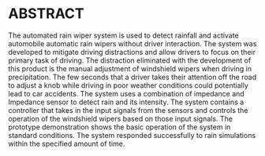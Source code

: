 # ABSTRACT
The  automated  rain  wiper system  is  used  to detect  rainfall  and  activate  automobile  automatic rain  wipers  without  driver  interaction.  The  system was  developed  to  mitigate  driving  distractions  and allow  drivers  to  focus  on  their  primary  task  of driving.    The    distraction    eliminated    with    the development    of    this    product    is    the    manual adjustment  of  windshield  wipers  when  driving  in precipitation.  The  few  seconds  that  a  driver  takes their  attention  off  the  road  to  adjust  a  knob  while driving     in     poor     weather     conditions     could potentially lead to car accidents. The system uses a combination  of  impedance  and  Impedance  sensor to detect rain and its intensity. The system contains a  controller that  takes in the  input signals  from the sensors    and    controls    the    operation    of    the windshield  wipers  based  on  those  input  signals. The   prototype   demonstration   shows   the basic operation of the system in standard conditions. The system  responded  successfully  to  rain  simulations within the specified amount of time.
